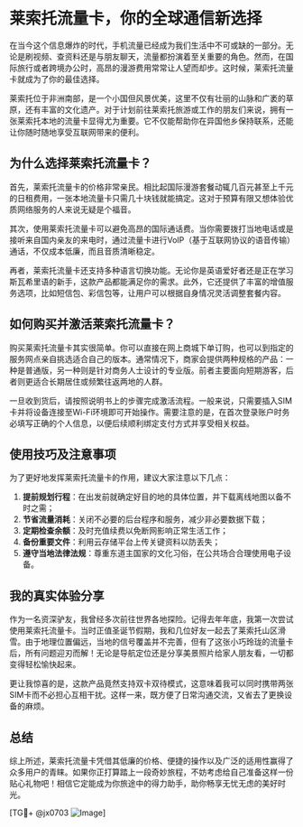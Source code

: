 # 莱索托流量卡，你的全球通信新选择

在当今这个信息爆炸的时代，手机流量已经成为我们生活中不可或缺的一部分。无论是刷视频、查资料还是与朋友聊天，流量都扮演着至关重要的角色。然而，在国际旅行或者跨境办公时，高昂的漫游费用常常让人望而却步。这时候，莱索托流量卡就成为了你的最佳选择。

莱索托位于非洲南部，是一个小国但风景优美，这里不仅有壮丽的山脉和广袤的草原，还有丰富的文化遗产。对于计划前往莱索托旅游或工作的朋友们来说，拥有一张莱索托本地的流量卡显得尤为重要。它不仅能帮助你在异国他乡保持联系，还能让你随时随地享受互联网带来的便利。

## 为什么选择莱索托流量卡？

首先，莱索托流量卡的价格非常亲民。相比起国际漫游套餐动辄几百元甚至上千元的日租费用，一张本地流量卡只需几十块钱就能搞定。这对于预算有限又想体验优质网络服务的人来说无疑是个福音。

其次，使用莱索托流量卡可以避免高昂的国际通话费。当你需要拨打当地电话或是接听来自国内亲友的来电时，通过流量卡进行VoIP（基于互联网协议的语音传输）通话，不仅成本低廉，而且音质清晰稳定。

再者，莱索托流量卡还支持多种语言切换功能。无论你是英语爱好者还是正在学习斯瓦希里语的新手，这款产品都能满足你的需求。此外，它还提供了丰富的增值服务选项，比如短信包、彩信包等，让用户可以根据自身情况灵活调整套餐内容。

## 如何购买并激活莱索托流量卡？

购买莱索托流量卡其实很简单。你可以直接在网上商城下单订购，也可以到指定的服务网点亲自挑选适合自己的版本。通常情况下，商家会提供两种规格的产品：一种是普通版，另一种则是针对商务人士设计的专业版。前者主要面向短期游客，后者则更适合长期居住或频繁往返两地的人群。

一旦收到货后，请按照说明书上的步骤完成激活流程。一般来说，只需要插入SIM卡并将设备连接至Wi-Fi环境即可开始操作。需要注意的是，在首次登录账户时务必填写正确的个人信息，以便后续顺利绑定支付方式并享受相关权益。

## 使用技巧及注意事项

为了更好地发挥莱索托流量卡的作用，建议大家注意以下几点：

1. **提前规划行程**：在出发前就确定好目的地的具体位置，并下载离线地图以备不时之需；
2. **节省流量消耗**：关闭不必要的后台程序和服务，减少非必要数据下载；
3. **定期检查余额**：及时充值续费以免断网影响正常生活工作；
4. **备份重要文件**：利用云存储平台上传关键资料以防丢失；
5. **遵守当地法律法规**：尊重东道主国家的文化习俗，在公共场合合理使用电子设备。

## 我的真实体验分享

作为一名资深驴友，我曾经多次前往世界各地探险。记得去年年底，我第一次尝试使用莱索托流量卡。当时正值圣诞节假期，我和几位好友一起去了莱索托山区滑雪。由于地理位置偏远，当地的信号覆盖并不完善，但有了这张小巧玲珑的流量卡后，所有问题迎刃而解！无论是导航定位还是分享美景照片给家人朋友看，一切都变得轻松愉快起来。

更让我惊喜的是，这款产品竟然支持双卡双待模式，这意味着我可以同时携带两张SIM卡而不必担心互相干扰。这样一来，既方便了日常沟通交流，又省去了更换设备的麻烦。

## 总结

综上所述，莱索托流量卡凭借其低廉的价格、便捷的操作以及广泛的适用性赢得了众多用户的青睐。如果你正打算踏上一段奇妙旅程，不妨考虑给自己准备这样一份贴心礼物吧！相信它定能成为你旅途中的得力助手，助你畅享无忧无虑的美好时光。

[TG💪+ @jx0703 ![Image](https://github.com/user-attachments/assets/dbca1d08-cadb-493c-b0ec-ad6f7a83f270)]